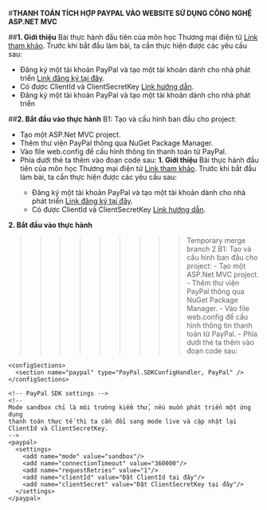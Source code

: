 ﻿#**THANH TOÁN TÍCH HỢP PAYPAL VÀO WEBSITE SỬ DỤNG CÔNG NGHỆ ASP.NET MVC**

##**1. Giới thiệu**
Bài thực hành đầu tiên của môn học Thương mại điện tử [Link tham khảo](https://www.codeproject.com/Articles/870870/Using-Paypal-Rest-API-with-ASP-NETMVC).
Trước khi bắt đầu làm bài, ta cần thực hiện được các yêu cầu sau:
- Đăng ký một tài khoản PayPal và tạo một tài khoản dành cho nhà phát triển [Link đăng ký tại đây](https://developer.paypal.com).
- Có được ClientId và ClientSecretKey [Link hướng dẫn](https://www.tucalendi.com/en/s/integrations/how-to-get-live-paypal-client-id-and-secret-key-171).
- Đăng ký một tài khoản PayPal và tạo một tài khoản dành cho nhà phát triển

##**2. Bắt đầu vào thực hành**
B1: Tạo và cấu hình ban đầu cho project:
- Tạo một ASP.Net MVC project.
- Thêm thư viện PayPal thông qua NuGet Package Manager.
- Vào file web.config để cấu hình thông tin thanh toán từ PayPal.
- Phía dưới thẻ <configuration> ta thêm vào đoạn code sau:
**1. Giới thiệu**
	Bài thực hành đầu tiên của môn học Thương mại điện tử [Link tham khảo](https://www.codeproject.com/Articles/870870/Using-Paypal-Rest-API-with-ASP-NETMVC).
	Trước khi bắt đầu làm bài, ta cần thực hiện được các yêu cầu sau:
	- Đăng ký một tài khoản PayPal và tạo một tài khoản dành cho nhà phát triển [Link đăng ký tại đây](https://developer.paypal.com).
	- Có được ClientId và ClientSecretKey [Link hướng dẫn](https://www.tucalendi.com/en/s/integrations/how-to-get-live-paypal-client-id-and-secret-key-171).

**2. Bắt đầu vào thực hành**
>>>>>>>>> Temporary merge branch 2
	B1: Tạo và cấu hình ban đầu cho project:
	- Tạo một ASP.Net MVC project.
	- Thêm thư viện PayPal thông qua NuGet Package Manager.
	- Vào file web.config để cấu hình thông tin thanh toán từ PayPal.
	- Phía dưới thẻ <configuration> ta thêm vào đoạn code sau:
```
<configSections>
  <section name="paypal" type="PayPal.SDKConfigHandler, PayPal" />
</configSections>

<!-- PayPal SDK settings -->
<!-- 
Mode sandbox chỉ là môi trường kiểm thử, nếu muốn phát triển một ứng dụng
thanh toán thực tế thì ta cần đổi sang mode live và cập nhật lại 
ClientId và ClientSecretKey.
-->
<paypal>
  <settings>
    <add name="mode" value="sandbox"/>
    <add name="connectionTimeout" value="360000"/>
    <add name="requestRetries" value="1"/>
    <add name="clientId" value="Đặt ClientId tại đây"/>
    <add name="clientSecret" value="Đặt ClientSecretKey tại đây"/>
  </settings>
</paypal>
```

